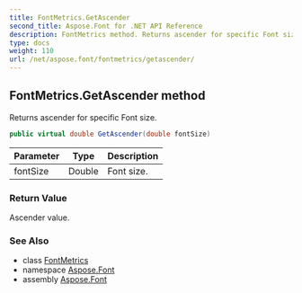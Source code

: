 ```yaml
---
title: FontMetrics.GetAscender
second_title: Aspose.Font for .NET API Reference
description: FontMetrics method. Returns ascender for specific Font size
type: docs
weight: 110
url: /net/aspose.font/fontmetrics/getascender/
---
```

## FontMetrics.GetAscender method

Returns ascender for specific Font size.

```csharp
public virtual double GetAscender(double fontSize)
```

| Parameter | Type | Description |
| --- | --- | --- |
| fontSize | Double | Font size. |

### Return Value

Ascender value.

### See Also

* class [FontMetrics](../)
* namespace [Aspose.Font](../../../aspose.font/)
* assembly [Aspose.Font](../../../)


